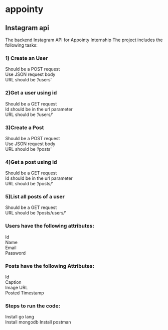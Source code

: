 # appointy
## Instagram api 

The backend Instagram API for Appointy Internship
The project includes the following tasks:
### 1) Create an User   
Should be a POST request  
Use JSON request body  
URL should be ‘/users'    
### 2)Get a user using id  
Should be a GET request  
Id should be in the url parameter  
URL should be ‘/users/<id here>’    
### 3)Create a Post  
Should be a POST request  
Use JSON request body  
URL should be ‘/posts'    
### 4)Get a post using id  
Should be a GET request  
Id should be in the url parameter  
URL should be ‘/posts/<id here>’    
### 5)List all posts of a user   
Should be a GET request   
URL should be ‘/posts/users/<Id here>'      


### Users have the following attributes:   
Id   
Name   
Email   
Password    

### Posts have the following Attributes:    
Id     
Caption    
Image URL    
Posted Timestamp   

### Steps to run the code:   
Install go lang   
Install mongodb
Install postman